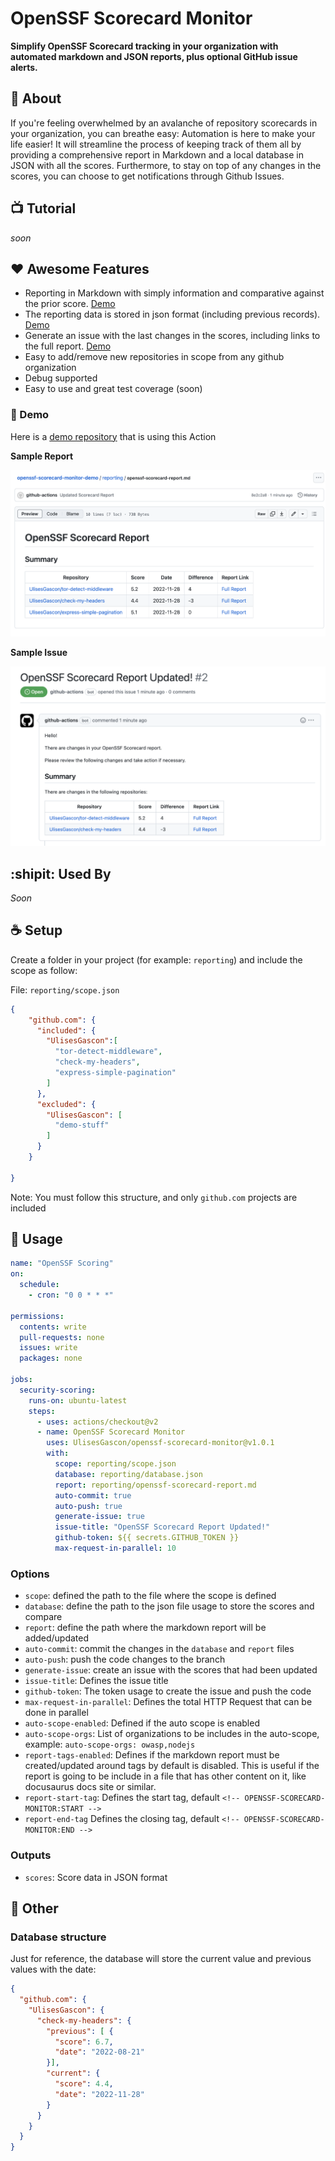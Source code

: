 # OpenSSF Scorecard Monitor

**Simplify OpenSSF Scorecard tracking in your organization with automated markdown and JSON reports, plus optional GitHub issue alerts.**

## 🔮 About

If you're feeling overwhelmed by an avalanche of repository scorecards in your organization, you can breathe easy: Automation is here to make your life easier! It will streamline the process of keeping track of them all by providing a comprehensive report in Markdown and a local database in JSON with all the scores. Furthermore, to stay on top of any changes in the scores, you can choose to get notifications through Github Issues.

## 📺 Tutorial

_soon_

## ❤️ Awesome Features

- Reporting in Markdown with simply information and comparative against the prior score. [Demo](https://github.com/UlisesGascon/openssf-scorecard-monitor-demo/blob/main/reporting/openssf-scorecard-report.md)
- The reporting data is stored in json format (including previous records). [Demo](https://github.com/UlisesGascon/openssf-scorecard-monitor-demo/blob/main/reporting/database.json)
- Generate an issue with the last changes in the scores, including links to the full report. [Demo](https://github.com/UlisesGascon/openssf-scorecard-monitor-demo/issues/2)
- Easy to add/remove new repositories in scope from any github organization
- Debug supported
- Easy to use and great test coverage (soon)

### 🎉 Demo

Here is a [demo repository](https://github.com/UlisesGascon/openssf-scorecard-monitor-demo) that is using this Action

**Sample Report**

![sample report](.github/img/report.png)

**Sample Issue**

![sample issue](.github/img/issue.png)


## :shipit: Used By

_Soon_
## ☕️ Setup

Create a folder in your project (for example: `reporting`) and include the scope as follow:

File: `reporting/scope.json`

```json
{
    "github.com": {
      "included": {
        "UlisesGascon":[
          "tor-detect-middleware", 
          "check-my-headers", 
          "express-simple-pagination"
        ]
      },
      "excluded": {
        "UlisesGascon": [
          "demo-stuff"
        ]
      }
    }

}
```

Note: You must follow this structure, and only `github.com` projects are included


## 📡 Usage

```yml
name: "OpenSSF Scoring"
on: 
  schedule:
    - cron: "0 0 * * *"

permissions:
  contents: write
  pull-requests: none 
  issues: write
  packages: none

jobs:
  security-scoring:
    runs-on: ubuntu-latest
    steps:
      - uses: actions/checkout@v2
      - name: OpenSSF Scorecard Monitor
        uses: UlisesGascon/openssf-scorecard-monitor@v1.0.1
        with:
          scope: reporting/scope.json
          database: reporting/database.json
          report: reporting/openssf-scorecard-report.md
          auto-commit: true
          auto-push: true
          generate-issue: true
          issue-title: "OpenSSF Scorecard Report Updated!"
          github-token: ${{ secrets.GITHUB_TOKEN }}
          max-request-in-parallel: 10
```

### Options

- `scope`: defined the path to the file where the scope is defined
- `database`: define the path to the json file usage to store the scores and compare
- `report`: define the path where the markdown report will be added/updated
- `auto-commit`: commit the changes in the `database` and `report` files
- `auto-push`: push the code changes to the branch
- `generate-issue`: create an issue with the scores that had been updated
- `issue-title`: Defines the issue title
- `github-token`: The token usage to create the issue and push the code
- `max-request-in-parallel`: Defines the total HTTP Request that can be done in parallel
- `auto-scope-enabled`: Defined if the auto scope is enabled
- `auto-scope-orgs`: List of organizations to be includes in the auto-scope, example: `auto-scope-orgs: owasp,nodejs`
- `report-tags-enabled`: Defines if the markdown report must be created/updated around tags by default is disabled. This is useful if the report is going to be include in a file that has other content on it, like docusaurus docs site or similar.
- `report-start-tag`: Defines the start tag, default `<!-- OPENSSF-SCORECARD-MONITOR:START -->`
- `report-end-tag` Defines the closing tag, default `<!-- OPENSSF-SCORECARD-MONITOR:END -->`


### Outputs

- `scores`: Score data in JSON format

## 🍿 Other

### Database structure

Just for reference, the database will store the current value and previous values with the date:

```json
{
  "github.com": {
    "UlisesGascon": {
      "check-my-headers": {
        "previous": [ {
          "score": 6.7,
          "date": "2022-08-21"
        }],
        "current": {
          "score": 4.4,
          "date": "2022-11-28"
        }
      }
    }
  }
}
```